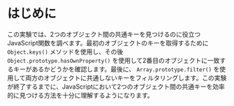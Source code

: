 # はじめに

この実験では、2つのオブジェクト間の共通キーを見つけるのに役立つJavaScript関数を調べます。最初のオブジェクトのキーを取得するために `Object.keys()` メソッドを使用し、その後 `Object.prototype.hasOwnProperty()` を使用して2番目のオブジェクトに一致するキーがあるかどうかを確認します。最後に、 `Array.prototype.filter()` を使用して両方のオブジェクトに共通しないキーをフィルタリングします。この実験が終了するまでに、JavaScriptにおいて2つのオブジェクト間の共通キーを効率的に見つける方法を十分に理解するようになります。

